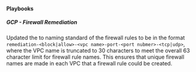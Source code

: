 
#### Playbooks

##### GCP - Firewall Remediation

Updated the to naming standard of the firewall rules to be in the format `remediation-<block|allow>-<vpc name>-port-<port nubmer>-<tcp|udp>`, where the VPC name is truncated to 30 characters to meet the overall 63 character limit for firewall rule names.  This ensures that unique firewall names are made in each VPC that a firewall rule could be created.
